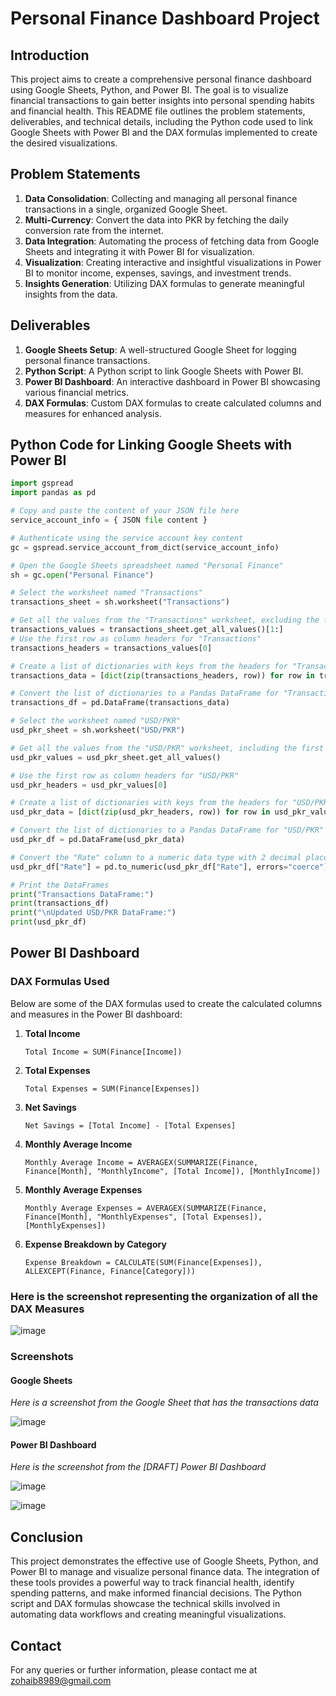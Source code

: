 # Personal Finance Dashboard Project

## Introduction

This project aims to create a comprehensive personal finance dashboard using Google Sheets, Python, and Power BI. The goal is to visualize financial transactions to gain better insights into personal spending habits and financial health. This README file outlines the problem statements, deliverables, and technical details, including the Python code used to link Google Sheets with Power BI and the DAX formulas implemented to create the desired visualizations.

## Problem Statements

1. **Data Consolidation**: Collecting and managing all personal finance transactions in a single, organized Google Sheet.
2. **Multi-Currency**: Convert the data into PKR by fetching the daily conversion rate from the internet.
3. **Data Integration**: Automating the process of fetching data from Google Sheets and integrating it with Power BI for visualization.
4. **Visualization**: Creating interactive and insightful visualizations in Power BI to monitor income, expenses, savings, and investment trends.
5. **Insights Generation**: Utilizing DAX formulas to generate meaningful insights from the data.

## Deliverables

1. **Google Sheets Setup**: A well-structured Google Sheet for logging personal finance transactions.
2. **Python Script**: A Python script to link Google Sheets with Power BI.
3. **Power BI Dashboard**: An interactive dashboard in Power BI showcasing various financial metrics.
4. **DAX Formulas**: Custom DAX formulas to create calculated columns and measures for enhanced analysis.

## Python Code for Linking Google Sheets with Power BI

```python
import gspread
import pandas as pd

# Copy and paste the content of your JSON file here
service_account_info = { JSON file content }

# Authenticate using the service account key content
gc = gspread.service_account_from_dict(service_account_info)

# Open the Google Sheets spreadsheet named "Personal Finance"
sh = gc.open("Personal Finance")

# Select the worksheet named "Transactions"
transactions_sheet = sh.worksheet("Transactions")

# Get all the values from the "Transactions" worksheet, excluding the first row
transactions_values = transactions_sheet.get_all_values()[1:]
# Use the first row as column headers for "Transactions"
transactions_headers = transactions_values[0]

# Create a list of dictionaries with keys from the headers for "Transactions"
transactions_data = [dict(zip(transactions_headers, row)) for row in transactions_values[1:]]

# Convert the list of dictionaries to a Pandas DataFrame for "Transactions"
transactions_df = pd.DataFrame(transactions_data)

# Select the worksheet named "USD/PKR"
usd_pkr_sheet = sh.worksheet("USD/PKR")

# Get all the values from the "USD/PKR" worksheet, including the first row
usd_pkr_values = usd_pkr_sheet.get_all_values()

# Use the first row as column headers for "USD/PKR"
usd_pkr_headers = usd_pkr_values[0]

# Create a list of dictionaries with keys from the headers for "USD/PKR"
usd_pkr_data = [dict(zip(usd_pkr_headers, row)) for row in usd_pkr_values[1:]]

# Convert the list of dictionaries to a Pandas DataFrame for "USD/PKR"
usd_pkr_df = pd.DataFrame(usd_pkr_data)

# Convert the "Rate" column to a numeric data type with 2 decimal places
usd_pkr_df["Rate"] = pd.to_numeric(usd_pkr_df["Rate"], errors="coerce").round(2)

# Print the DataFrames
print("Transactions DataFrame:")
print(transactions_df)
print("\nUpdated USD/PKR DataFrame:")
print(usd_pkr_df)
```

## Power BI Dashboard

### DAX Formulas Used

Below are some of the DAX formulas used to create the calculated columns and measures in the Power BI dashboard:

1. **Total Income**
   ```DAX
   Total Income = SUM(Finance[Income])
   ```

2. **Total Expenses**
   ```DAX
   Total Expenses = SUM(Finance[Expenses])
   ```

3. **Net Savings**
   ```DAX
   Net Savings = [Total Income] - [Total Expenses]
   ```

4. **Monthly Average Income**
   ```DAX
   Monthly Average Income = AVERAGEX(SUMMARIZE(Finance, Finance[Month], "MonthlyIncome", [Total Income]), [MonthlyIncome])
   ```

5. **Monthly Average Expenses**
   ```DAX
   Monthly Average Expenses = AVERAGEX(SUMMARIZE(Finance, Finance[Month], "MonthlyExpenses", [Total Expenses]), [MonthlyExpenses])
   ```

6. **Expense Breakdown by Category**
   ```DAX
   Expense Breakdown = CALCULATE(SUM(Finance[Expenses]), ALLEXCEPT(Finance, Finance[Category]))
   ```

### Here is the screenshot representing the organization of all the DAX Measures

![image](https://github.com/Zohaib8989/Personal-Finance/assets/148817365/26ef75c5-86e1-47b7-af62-2b81c504280c)


### Screenshots

#### Google Sheets

_Here is a screenshot from the Google Sheet that has the transactions data_

![image](https://github.com/Zohaib8989/Personal-Finance/assets/148817365/b4010796-08b1-4188-a35f-65a9e8415c7f)


#### Power BI Dashboard

_Here is the screenshot from the [DRAFT] Power BI Dashboard_

![image](https://github.com/Zohaib8989/Personal-Finance/assets/148817365/708b6bbf-6010-4071-9ac5-269c85b229a8)

![image](https://github.com/Zohaib8989/Personal-Finance/assets/148817365/60319095-f9a3-4be4-b92c-ad0a0ede4a4b)



## Conclusion

This project demonstrates the effective use of Google Sheets, Python, and Power BI to manage and visualize personal finance data. The integration of these tools provides a powerful way to track financial health, identify spending patterns, and make informed financial decisions. The Python script and DAX formulas showcase the technical skills involved in automating data workflows and creating meaningful visualizations.

## Contact

For any queries or further information, please contact me at zohaib8989@gmail.com
